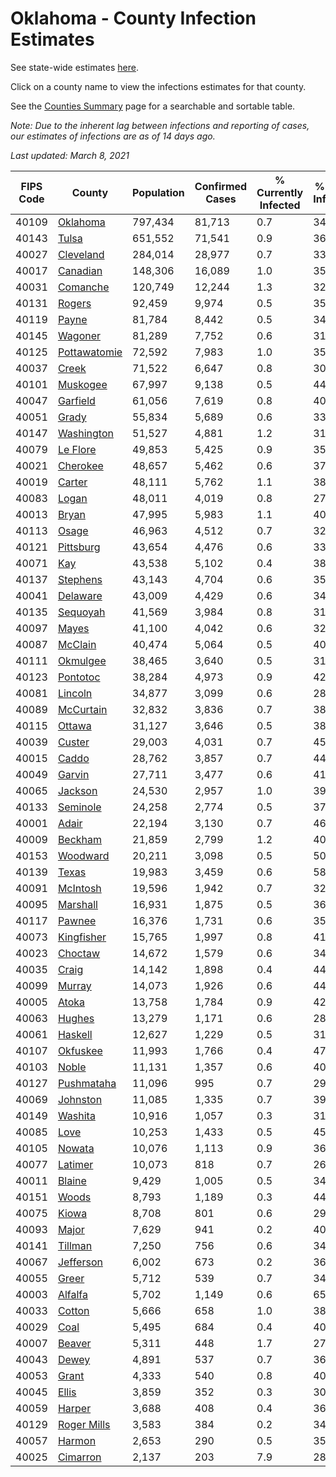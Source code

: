 # Oklahoma - County Infection Estimates

See state-wide estimates [here](/infections/us-ok).

Click on a county name to view the infections estimates for that county.

See the [Counties Summary](/infections/summary-counties) page for a searchable and sortable table.

*Note: Due to the inherent lag between infections and reporting of cases, our estimates of infections are as of 14 days ago.*

*Last updated: March 8, 2021*

|   FIPS Code |                       County |   Population |   Confirmed Cases |   % Currently Infected |   % Total Infected |
|-------------|------------------------------|--------------|-------------------|------------------------|--------------------|
|       40109 |         [Oklahoma](oklahoma) |      797,434 |            81,713 |                    0.7 |               34.0 |
|       40143 |               [Tulsa](tulsa) |      651,552 |            71,541 |                    0.9 |               36.4 |
|       40027 |       [Cleveland](cleveland) |      284,014 |            28,977 |                    0.7 |               33.9 |
|       40017 |         [Canadian](canadian) |      148,306 |            16,089 |                    1.0 |               35.4 |
|       40031 |         [Comanche](comanche) |      120,749 |            12,244 |                    1.3 |               32.8 |
|       40131 |             [Rogers](rogers) |       92,459 |             9,974 |                    0.5 |               35.5 |
|       40119 |               [Payne](payne) |       81,784 |             8,442 |                    0.5 |               34.1 |
|       40145 |           [Wagoner](wagoner) |       81,289 |             7,752 |                    0.6 |               31.7 |
|       40125 | [Pottawatomie](pottawatomie) |       72,592 |             7,983 |                    1.0 |               35.8 |
|       40037 |               [Creek](creek) |       71,522 |             6,647 |                    0.8 |               30.7 |
|       40101 |         [Muskogee](muskogee) |       67,997 |             9,138 |                    0.5 |               44.3 |
|       40047 |         [Garfield](garfield) |       61,056 |             7,619 |                    0.8 |               40.8 |
|       40051 |               [Grady](grady) |       55,834 |             5,689 |                    0.6 |               33.3 |
|       40147 |     [Washington](washington) |       51,527 |             4,881 |                    1.2 |               31.7 |
|       40079 |         [Le Flore](le-flore) |       49,853 |             5,425 |                    0.9 |               35.2 |
|       40021 |         [Cherokee](cherokee) |       48,657 |             5,462 |                    0.6 |               37.1 |
|       40019 |             [Carter](carter) |       48,111 |             5,762 |                    1.1 |               38.8 |
|       40083 |               [Logan](logan) |       48,011 |             4,019 |                    0.8 |               27.2 |
|       40013 |               [Bryan](bryan) |       47,995 |             5,983 |                    1.1 |               40.4 |
|       40113 |               [Osage](osage) |       46,963 |             4,512 |                    0.7 |               32.1 |
|       40121 |       [Pittsburg](pittsburg) |       43,654 |             4,476 |                    0.6 |               33.5 |
|       40071 |                   [Kay](kay) |       43,538 |             5,102 |                    0.4 |               38.9 |
|       40137 |         [Stephens](stephens) |       43,143 |             4,704 |                    0.6 |               35.6 |
|       40041 |         [Delaware](delaware) |       43,009 |             4,429 |                    0.6 |               34.0 |
|       40135 |         [Sequoyah](sequoyah) |       41,569 |             3,984 |                    0.8 |               31.2 |
|       40097 |               [Mayes](mayes) |       41,100 |             4,042 |                    0.6 |               32.1 |
|       40087 |           [McClain](mcclain) |       40,474 |             5,064 |                    0.5 |               40.9 |
|       40111 |         [Okmulgee](okmulgee) |       38,465 |             3,640 |                    0.5 |               31.4 |
|       40123 |         [Pontotoc](pontotoc) |       38,284 |             4,973 |                    0.9 |               42.2 |
|       40081 |           [Lincoln](lincoln) |       34,877 |             3,099 |                    0.6 |               28.9 |
|       40089 |       [McCurtain](mccurtain) |       32,832 |             3,836 |                    0.7 |               38.6 |
|       40115 |             [Ottawa](ottawa) |       31,127 |             3,646 |                    0.5 |               38.9 |
|       40039 |             [Custer](custer) |       29,003 |             4,031 |                    0.7 |               45.4 |
|       40015 |               [Caddo](caddo) |       28,762 |             3,857 |                    0.7 |               44.0 |
|       40049 |             [Garvin](garvin) |       27,711 |             3,477 |                    0.6 |               41.4 |
|       40065 |           [Jackson](jackson) |       24,530 |             2,957 |                    1.0 |               39.8 |
|       40133 |         [Seminole](seminole) |       24,258 |             2,774 |                    0.5 |               37.3 |
|       40001 |               [Adair](adair) |       22,194 |             3,130 |                    0.7 |               46.9 |
|       40009 |           [Beckham](beckham) |       21,859 |             2,799 |                    1.2 |               40.8 |
|       40153 |         [Woodward](woodward) |       20,211 |             3,098 |                    0.5 |               50.0 |
|       40139 |               [Texas](texas) |       19,983 |             3,459 |                    0.6 |               58.4 |
|       40091 |         [McIntosh](mcintosh) |       19,596 |             1,942 |                    0.7 |               32.3 |
|       40095 |         [Marshall](marshall) |       16,931 |             1,875 |                    0.5 |               36.0 |
|       40117 |             [Pawnee](pawnee) |       16,376 |             1,731 |                    0.6 |               35.3 |
|       40073 |     [Kingfisher](kingfisher) |       15,765 |             1,997 |                    0.8 |               41.7 |
|       40023 |           [Choctaw](choctaw) |       14,672 |             1,579 |                    0.6 |               34.9 |
|       40035 |               [Craig](craig) |       14,142 |             1,898 |                    0.4 |               44.3 |
|       40099 |             [Murray](murray) |       14,073 |             1,926 |                    0.6 |               44.3 |
|       40005 |               [Atoka](atoka) |       13,758 |             1,784 |                    0.9 |               42.2 |
|       40063 |             [Hughes](hughes) |       13,279 |             1,171 |                    0.6 |               28.7 |
|       40061 |           [Haskell](haskell) |       12,627 |             1,229 |                    0.5 |               31.7 |
|       40107 |         [Okfuskee](okfuskee) |       11,993 |             1,766 |                    0.4 |               47.5 |
|       40103 |               [Noble](noble) |       11,131 |             1,357 |                    0.6 |               40.4 |
|       40127 |     [Pushmataha](pushmataha) |       11,096 |               995 |                    0.7 |               29.2 |
|       40069 |         [Johnston](johnston) |       11,085 |             1,335 |                    0.7 |               39.2 |
|       40149 |           [Washita](washita) |       10,916 |             1,057 |                    0.3 |               31.6 |
|       40085 |                 [Love](love) |       10,253 |             1,433 |                    0.5 |               45.9 |
|       40105 |             [Nowata](nowata) |       10,076 |             1,113 |                    0.9 |               36.8 |
|       40077 |           [Latimer](latimer) |       10,073 |               818 |                    0.7 |               26.7 |
|       40011 |             [Blaine](blaine) |        9,429 |             1,005 |                    0.5 |               34.4 |
|       40151 |               [Woods](woods) |        8,793 |             1,189 |                    0.3 |               44.2 |
|       40075 |               [Kiowa](kiowa) |        8,708 |               801 |                    0.6 |               29.9 |
|       40093 |               [Major](major) |        7,629 |               941 |                    0.2 |               40.4 |
|       40141 |           [Tillman](tillman) |        7,250 |               756 |                    0.6 |               34.2 |
|       40067 |       [Jefferson](jefferson) |        6,002 |               673 |                    0.2 |               36.8 |
|       40055 |               [Greer](greer) |        5,712 |               539 |                    0.7 |               34.4 |
|       40003 |           [Alfalfa](alfalfa) |        5,702 |             1,149 |                    0.6 |               65.9 |
|       40033 |             [Cotton](cotton) |        5,666 |               658 |                    1.0 |               38.2 |
|       40029 |                 [Coal](coal) |        5,495 |               684 |                    0.4 |               40.9 |
|       40007 |             [Beaver](beaver) |        5,311 |               448 |                    1.7 |               27.2 |
|       40043 |               [Dewey](dewey) |        4,891 |               537 |                    0.7 |               36.1 |
|       40053 |               [Grant](grant) |        4,333 |               540 |                    0.8 |               40.6 |
|       40045 |               [Ellis](ellis) |        3,859 |               352 |                    0.3 |               30.0 |
|       40059 |             [Harper](harper) |        3,688 |               408 |                    0.4 |               36.2 |
|       40129 |   [Roger Mills](roger-mills) |        3,583 |               384 |                    0.2 |               34.9 |
|       40057 |             [Harmon](harmon) |        2,653 |               290 |                    0.5 |               35.9 |
|       40025 |         [Cimarron](cimarron) |        2,137 |               203 |                    7.9 |               28.2 |